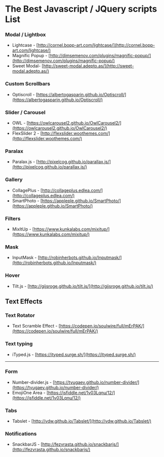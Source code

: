 # The Best Javascript / JQuery scripts List

### Modal / Lightbox
* Lightcase - [http://cornel.bopp-art.com/lightcase/](http://cornel.bopp-art.com/lightcase/)
* Magnific Popup - [http://dimsemenov.com/plugins/magnific-popup/](http://dimsemenov.com/plugins/magnific-popup/)
* Sweet Modal- [http://sweet-modal.adepto.as/](http://sweet-modal.adepto.as/)

### Custom Scrollbars
* Optiscroll - [https://albertogasparin.github.io/Optiscroll/](https://albertogasparin.github.io/Optiscroll/)

### Slider / Carousel
* OWL - [https://owlcarousel2.github.io/OwlCarousel2/](https://owlcarousel2.github.io/OwlCarousel2/)
* FlexSlider 2 - [http://flexslider.woothemes.com/](http://flexslider.woothemes.com/)

### Paralax
* Paralax.js - [http://pixelcog.github.io/parallax.js/](http://pixelcog.github.io/parallax.js/)

### Gallery
* CollagePlus - [http://collageplus.edlea.com/](http://collageplus.edlea.com/)
* SmartPhoto - [https://appleple.github.io/SmartPhoto/](https://appleple.github.io/SmartPhoto/)

### Filters
* MixItUp - [https://www.kunkalabs.com/mixitup/](https://www.kunkalabs.com/mixitup/)

### Mask
* InputMask - [http://robinherbots.github.io/Inputmask/](http://robinherbots.github.io/Inputmask/)

### Hover
* Tilt.js - [http://gijsroge.github.io/tilt.js/](http://gijsroge.github.io/tilt.js/)


## Text Effects

### Text Rotator
* Text Scramble Effect - [https://codepen.io/soulwire/full/mErPAK/](https://codepen.io/soulwire/full/mErPAK/)

### Text typing
* iTyped.js - [https://ityped.surge.sh/](https://ityped.surge.sh/)

---

### Form
* Number-divider.js - [https://tyugaev.github.io/number-divider/](https://tyugaev.github.io/number-divider/)
* EmojiOne Area - [https://jsfiddle.net/1v03Lqnu/12/](https://jsfiddle.net/1v03Lqnu/12/)

### Tabs
* Tabslet - [http://vdw.github.io/Tabslet/](http://vdw.github.io/Tabslet/)

### Notifications
* SnackbarJS - [http://fezvrasta.github.io/snackbarjs/](http://fezvrasta.github.io/snackbarjs/)
